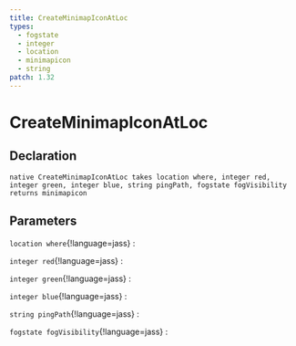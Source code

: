 ```yaml
---
title: CreateMinimapIconAtLoc
types:
  - fogstate
  - integer
  - location
  - minimapicon
  - string
patch: 1.32
---
```


# CreateMinimapIconAtLoc

## Declaration

```jass
native CreateMinimapIconAtLoc takes location where, integer red, integer green, integer blue, string pingPath, fogstate fogVisibility returns minimapicon
```

## Parameters
`location where`{!language=jass}
: 

`integer red`{!language=jass}
: 

`integer green`{!language=jass}
: 

`integer blue`{!language=jass}
: 

`string pingPath`{!language=jass}
: 

`fogstate fogVisibility`{!language=jass}
: 
